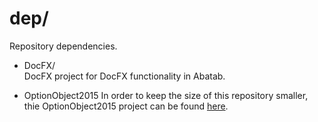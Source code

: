 # dep/

Repository dependencies.

* DocFX/  
DocFX project for DocFX functionality in Abatab.

* OptionObject2015
In order to keep the size of this repository smaller, thie OptionObject2015 project can be found [here](https://github.com/spectrum-health-systems/.github/blob/profile/Third-party%20components/Netsmart/OptionObject2015/136_4354_20.7z).
